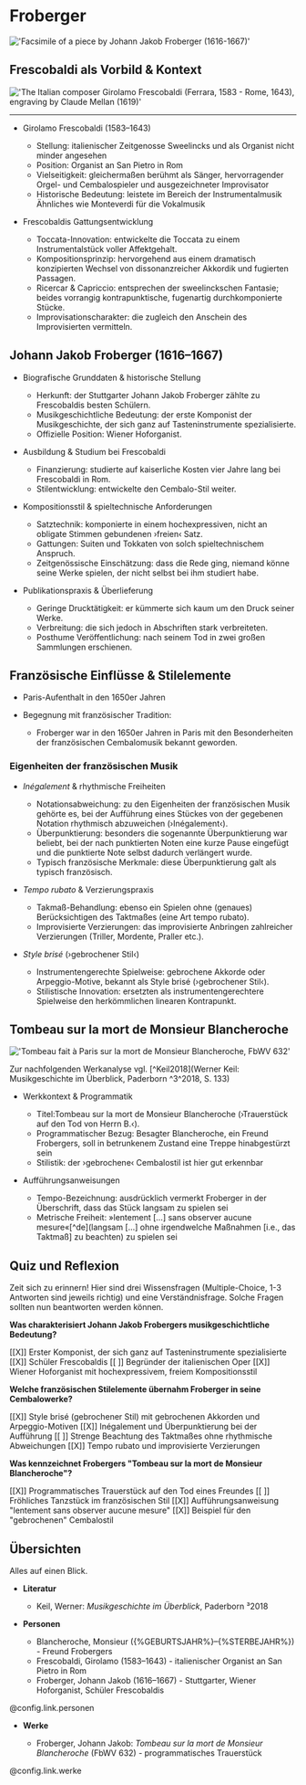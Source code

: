 <!--
author:   Dennis Ried
email:    dennis.ried@musikwiss.uni-halle.de
version:  1.0.0
language: de
narrator: Deutsch Female
import:   ../config.md
link:     ../style.css
link:     https://fonts.googleapis.com/css2?family=Source+Sans+3:ital,wght@0,200..900;1,200..900&display=swap
font:     Source Sans 3
tags:     komponist, barock
-->

# Froberger

!['Facsimile of a piece by Johann Jakob Froberger (1616-1667)'](https://upload.wikimedia.org/wikipedia/commons/e/e6/Froberger-autograph-partitaquarta.jpg "Facsimile of a piece by Johann Jakob Froberger (1616-1667), Bild: wikimedia")

## Frescobaldi als Vorbild & Kontext

!['The Italian composer Girolamo Frescobaldi (Ferrara, 1583 - Rome, 1643), engraving by Claude Mellan (1619)'](https://upload.wikimedia.org/wikipedia/commons/thumb/d/d0/Girolamo_Frescobaldi_%281583-1643%29%2C_engraving_by_Claude_Mellan_%281619%29.jpg/250px-Girolamo_Frescobaldi_%281583-1643%29%2C_engraving_by_Claude_Mellan_%281619%29.jpg "The Italian composer Girolamo Frescobaldi (Ferrara, 1583 - Rome, 1643), engraving by Claude Mellan (1619), Bild: wikimedia")

---

- Girolamo Frescobaldi (1583–1643)
  
  - Stellung: italienischer Zeitgenosse Sweelincks und als Organist nicht minder angesehen
  - Position: Organist an San Pietro in Rom
  - Vielseitigkeit: gleichermaßen berühmt als Sänger, hervorragender Orgel- und Cembalospieler und ausgezeichneter Improvisator
  - Historische Bedeutung: leistete im Bereich der Instrumentalmusik Ähnliches wie Monteverdi für die Vokalmusik

- Frescobaldis Gattungsentwicklung
  
  - Toccata-Innovation: entwickelte die Toccata zu einem Instrumentalstück voller Affektgehalt.
  - Kompositionsprinzip: hervorgehend aus einem dramatisch konzipierten Wechsel von dissonanzreicher Akkordik und fugierten Passagen.
  - Ricercar & Capriccio: entsprechen der sweelinckschen Fantasie; beides vorrangig kontrapunktische, fugenartig durchkomponierte Stücke.
  - Improvisationscharakter: die zugleich den Anschein des Improvisierten vermitteln.

## Johann Jakob Froberger (1616–1667)

- Biografische Grunddaten & historische Stellung
  
  - Herkunft: der Stuttgarter Johann Jakob Froberger zählte zu Frescobaldis besten Schülern.
  - Musikgeschichtliche Bedeutung: der erste Komponist der Musikgeschichte, der sich ganz auf Tasteninstrumente spezialisierte.
  - Offizielle Position: Wiener Hoforganist.

- Ausbildung & Studium bei Frescobaldi
  
  - Finanzierung: studierte auf kaiserliche Kosten vier Jahre lang bei Frescobaldi in Rom.
  - Stilentwicklung: entwickelte den Cembalo-Stil weiter.

- Kompositionsstil & spieltechnische Anforderungen
  
  - Satztechnik: komponierte in einem hochexpressiven, nicht an obligate Stimmen gebundenen ›freien‹ Satz.
  - Gattungen: Suiten und Tokkaten von solch spieltechnischem Anspruch.
  - Zeitgenössische Einschätzung: dass die Rede ging, niemand könne seine Werke spielen, der nicht selbst bei ihm studiert habe.

- Publikationspraxis & Überlieferung
  
  - Geringe Drucktätigkeit: er kümmerte sich kaum um den Druck seiner Werke.
  - Verbreitung: die sich jedoch in Abschriften stark verbreiteten.
  - Posthume Veröffentlichung: nach seinem Tod in zwei großen Sammlungen erschienen.

## Französische Einflüsse & Stilelemente

- Paris-Aufenthalt in den 1650er Jahren

- Begegnung mit französischer Tradition:
  -  Froberger war in den 1650er Jahren in Paris mit den Besonderheiten der französischen Cembalomusik bekannt geworden.

### Eigenheiten der französischen Musik

- *Inégalement* & rhythmische Freiheiten
  
  - Notationsabweichung: zu den Eigenheiten der französischen Musik gehörte es, bei der Aufführung eines Stückes von der gegebenen Notation rhythmisch abzuweichen (›Inégalement‹).
  - Überpunktierung: besonders die sogenannte Überpunktierung war beliebt, bei der nach punktierten Noten eine kurze Pause eingefügt und die punktierte Note selbst dadurch verlängert wurde.
  - Typisch französische Merkmale: diese Überpunktierung galt als typisch französisch.

- *Tempo rubato* & Verzierungspraxis

  - Takmaß-Behandlung: ebenso ein Spielen ohne (genaues) Berücksichtigen des Taktmaßes (eine Art tempo rubato).
  - Improvisierte Verzierungen: das improvisierte Anbringen zahlreicher Verzierungen (Triller, Mordente, Praller etc.).

- *Style brisé* (›gebrochener Stil‹)

  - Instrumentengerechte Spielweise: gebrochene Akkorde oder Arpeggio-Motive, bekannt als Style brisé (›gebrochener Stil‹).
  - Stilistische Innovation: ersetzten als instrumentengerechtere Spielweise den herkömmlichen linearen Kontrapunkt.

## Tombeau sur la mort de Monsieur Blancheroche

!['Tombeau fait à Paris sur la mort de Monsieur Blancheroche, FbWV 632'](https://www.youtube.com/watch?v=MvCfLm6Of-g "Tombeau fait à Paris sur la mort de Monsieur Blancheroche, FbWV 632: Affligée et Tombeau sur la Mort de Monsieur Blanchrocher, Glen Wilson (Cembalo)")

Zur nachfolgenden Werkanalyse vgl. [^Keil2018](Werner Keil: Musikgeschichte im Überblick, Paderborn ^3^2018, S. 133)

- Werkkontext & Programmatik

  - Titel:Tombeau sur la mort de Monsieur Blancheroche (›Trauerstück auf den Tod von Herrn B.‹).
  - Programmatischer Bezug: Besagter Blancheroche, ein Freund Frobergers, soll in betrunkenem Zustand eine Treppe hinabgestürzt sein
  - Stilistik: der ›gebrochene‹ Cembalostil ist hier gut erkennbar

- Aufführungsanweisungen

  - Tempo-Bezeichnung: ausdrücklich vermerkt Froberger in der Überschrift, dass das Stück langsam zu spielen sei
  - Metrische Freiheit: »lentement \[...\] sans observer aucune mesure«[^de](langsam [...] ohne irgendwelche Maßnahmen [i.e., das Taktmaß] zu beachten) zu spielen sei

## Quiz und Reflexion
Zeit sich zu erinnern! Hier sind drei Wissensfragen (Multiple-Choice, 1-3 Antworten sind jeweils richtig) und eine Verständnisfrage. Solche Fragen sollten nun beantworten werden können.

**Was charakterisiert Johann Jakob Frobergers musikgeschichtliche Bedeutung?**

[[X]] Erster Komponist, der sich ganz auf Tasteninstrumente spezialisierte
[[X]] Schüler Frescobaldis
[[ ]] Begründer der italienischen Oper
[[X]] Wiener Hoforganist mit hochexpressivem, freiem Kompositionsstil

**Welche französischen Stilelemente übernahm Froberger in seine Cembalowerke?**

[[X]] Style brisé (gebrochener Stil) mit gebrochenen Akkorden und Arpeggio-Motiven
[[X]] Inégalement und Überpunktierung bei der Aufführung
[[ ]] Strenge Beachtung des Taktmaßes ohne rhythmische Abweichungen
[[X]] Tempo rubato und improvisierte Verzierungen

**Was kennzeichnet Frobergers "Tombeau sur la mort de Monsieur Blancheroche"?**

[[X]] Programmatisches Trauerstück auf den Tod eines Freundes
[[ ]] Fröhliches Tanzstück im französischen Stil
[[X]] Aufführungsanweisung "lentement sans observer aucune mesure"
[[X]] Beispiel für den "gebrochenen" Cembalostil

## Übersichten

Alles auf einen Blick.

* **Literatur**

  * Keil, Werner: *Musikgeschichte im Überblick*, Paderborn ³2018

* **Personen**

  * Blancheroche, Monsieur ({%GEBURTSJAHR%}–{%STERBEJAHR%}) - Freund Frobergers
  * Frescobaldi, Girolamo (1583–1643) - italienischer Organist an San Pietro in Rom
  * Froberger, Johann Jakob (1616–1667) - Stuttgarter, Wiener Hoforganist, Schüler Frescobaldis

@config.link.personen

* **Werke**
  
  * Froberger, Johann Jakob: *Tombeau sur la mort de Monsieur Blancheroche* (FbWV 632) - programmatisches Trauerstück

@config.link.werke

